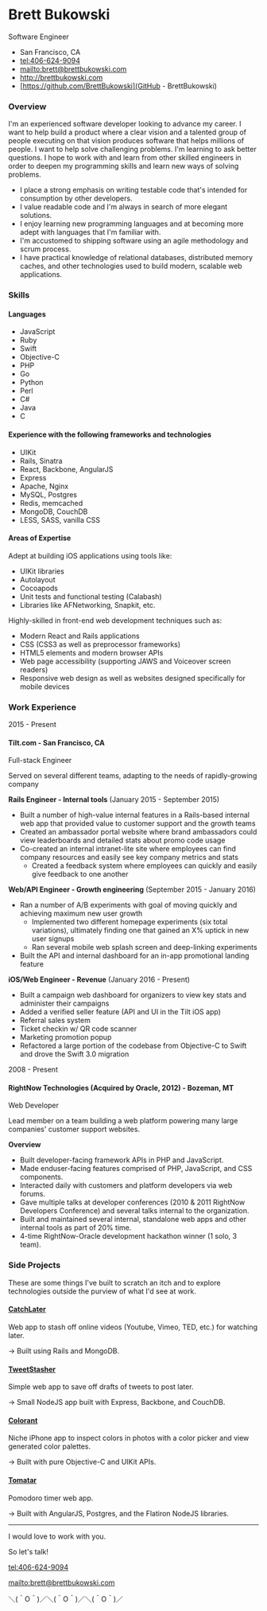 # Brett Bukowski

Software Engineer

- San Francisco, CA
- <tel:406-624-9094>
- <mailto:brett@brettbukowski.com>
- <http://brettbukowski.com>
- [https://github.com/BrettBukowski](GitHub - BrettBukowski)

### Overview

I'm an experienced software developer looking to advance my career. I want to help build a product where a clear vision and a talented group of people executing on that vision produces software that helps millions of people. I want to help solve challenging problems. I'm learning to ask better questions. I hope to work with and learn from other skilled engineers in order to deepen my programming skills and learn new ways of solving problems.

* I place a strong emphasis on writing testable code that's intended for consumption by other developers.
* I value readable code and I'm always in search of more elegant solutions.
* I enjoy learning new programming languages and at becoming more adept with languages that I'm familiar with.
* I'm accustomed to shipping software using an agile methodology and scrum process.
* I have practical knowledge of relational databases, distributed memory caches, and other technologies used to build modern, scalable web applications.

### Skills

#### Languages

* JavaScript
* Ruby
* Swift
* Objective-C
* PHP
* Go
* Python
* Perl
* C#
* Java
* C

#### Experience with the following frameworks and technologies

* UIKit
* Rails, Sinatra
* React, Backbone, AngularJS
* Express
* Apache, Nginx
* MySQL, Postgres
* Redis, memcached
* MongoDB, CouchDB
* LESS, SASS, vanilla CSS

#### Areas of Expertise

Adept at building iOS applications using tools like:

* UIKit libraries
* Autolayout
* Cocoapods
* Unit tests and functional testing (Calabash)
* Libraries like AFNetworking, Snapkit, etc.

Highly-skilled in front-end web development techniques such as:

*   Modern React and Rails applications
*   CSS (CSS3 as well as preprocessor frameworks)
*   HTML5 elements and modern browser APIs
*   Web page accessibility (supporting JAWS and Voiceover screen readers)
*   Responsive web design as well as websites designed specifically for mobile devices

### Work Experience

2015 - Present

#### Tilt.com - San Francisco, CA

Full-stack Engineer

Served on several different teams, adapting to the needs of rapidly-growing company

**Rails Engineer - Internal tools** (January 2015 - September 2015)

* Built a number of high-value internal features in a Rails-based internal web app that provided value to customer support and the growth teams
* Created an ambassador portal website where brand ambassadors could view leaderboards and detailed stats about promo code usage
* Co-created an internal intranet-lite site where employees can find company resources and easily see key company metrics and stats
  * Created a feedback system where employees can quickly and easily give feedback to one another

**Web/API Engineer - Growth engineering** (September 2015 - January 2016)

* Ran a number of A/B experiments with goal of moving quickly and achieving maximum new user growth
  * Implemented two different homepage experiments (six total variations), ultimately finding one that gained an X% uptick in new user signups
  * Ran several mobile web splash screen and deep-linking experiments
* Built the API and internal dashboard for an in-app promotional landing feature

**iOS/Web Engineer - Revenue** (January 2016 - Present)

* Built a campaign web dashboard for organizers to view key stats and administer their campaigns
* Added a verified seller feature (API and UI in the Tilt iOS app)
* Referral sales system
* Ticket checkin w/ QR code scanner
* Marketing promotion popup
* Refactored a large portion of the codebase from Objective-C to Swift and drove the Swift 3.0 migration

2008 - Present

#### RightNow Technologies (Acquired by Oracle, 2012) - Bozeman, MT

Web Developer

Lead member on a team building a web platform powering many large companies' customer support websites.

**Overview**

* Built developer-facing framework APIs in PHP and JavaScript.
* Made enduser-facing features comprised of PHP, JavaScript, and CSS components.
* Interacted daily with customers and platform developers via web forums.
* Gave multiple talks at developer conferences (2010 & 2011 RightNow Developers Conference) and several talks internal to the organization.
* Built and maintained several internal, standalone web apps and other internal tools as part of 20% time.
* 4-time RightNow-Oracle development hackathon winner (1 solo, 3 team).


### Side Projects

These are some things I've built to scratch an itch and to explore technologies outside the purview of what I'd see at work.

#### [CatchLater](https://catchlater.com)

Web app to stash off online videos (Youtube, Vimeo, TED, etc.) for watching later.

→ Built using Rails and MongoDB.

#### [TweetStasher](http://tweetstasher.com)

Simple web app to save off drafts of tweets to post later.

→ Small NodeJS app built with Express, Backbone, and CouchDB.

#### [Colorant](http://colorantapp.com)

Niche iPhone app to inspect colors in photos with a color picker and view generated color palettes.

→ Built with pure Objective-C and UIKit APIs.

#### [Tomatar](http://tomatar.com)

Pomodoro timer web app.

→ Built with AngularJS, Postgres, and the Flatiron NodeJS libraries.


*****

I would love to work with you.

So let's talk!

<tel:406-624-9094>

<mailto:brett@brettbukowski.com>

＼(＾O＾)／＼(＾O＾)／＼(＾O＾)／
